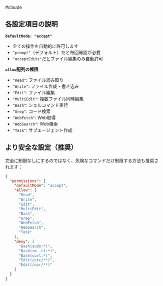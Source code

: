 #claude

## 各設定項目の説明

**`defaultMode: "accept"`**

- 全ての操作を自動的に許可します
- `"prompt"`（デフォルト）だと毎回確認が必要
- `"acceptEdits"`だとファイル編集のみ自動許可

**`allow`配列の権限**

- `"Read"`: ファイル読み取り
- `"Write"`: ファイル作成・書き込み
- `"Edit"`: ファイル編集
- `"MultiEdit"`: 複数ファイル同時編集
- `"Bash"`: シェルコマンド実行
- `"Grep"`: コード検索
- `"WebFetch"`: Web取得
- `"WebSearch"`: Web検索
- `"Task"`: サブエージェント作成

## より安全な設定（推奨）

完全に制限なしにするのではなく、危険なコマンドだけ制限する方法も推奨されます：

```json
{
  "permissions": {
    "defaultMode": "accept",
    "allow": [
      "Read",
      "Write", 
      "Edit",
      "MultiEdit",
      "Bash",
      "Grep",
      "WebFetch",
      "WebSearch",
      "Task"
    ],
    "deny": [
      "Bash(sudo:*)",
      "Bash(rm -rf:*)",
      "Bash(curl:*)",
      "Edit(/etc/**)",
      "Edit(/usr/**)"
    ]
  }
}
```